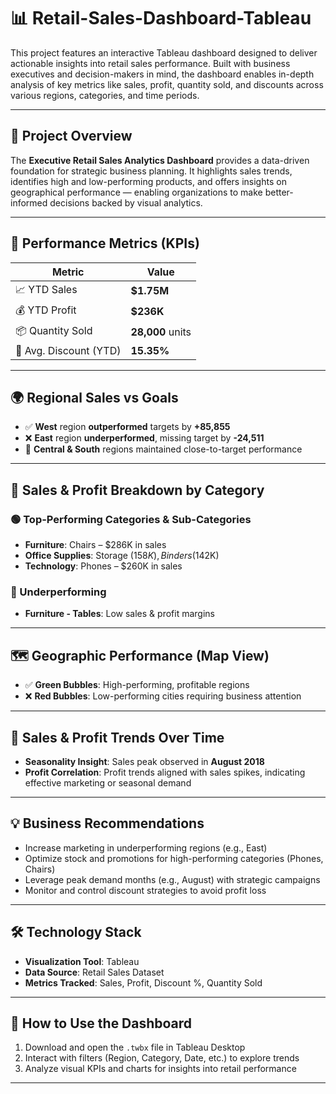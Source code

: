 # 📊 Retail-Sales-Dashboard-Tableau 

This project features an interactive Tableau dashboard designed to deliver actionable insights into retail sales performance. Built with business executives and decision-makers in mind, the dashboard enables in-depth analysis of key metrics like sales, profit, quantity sold, and discounts across various regions, categories, and time periods.

---

## 🚀 Project Overview

The **Executive Retail Sales Analytics Dashboard** provides a data-driven foundation for strategic business planning. It highlights sales trends, identifies high and low-performing products, and offers insights on geographical performance — enabling organizations to make better-informed decisions backed by visual analytics.

---

## 📌 Performance Metrics (KPIs)

| Metric                  | Value        |
|-------------------------|--------------|
| 📈 YTD Sales            | **$1.75M**   |
| 💰 YTD Profit           | **$236K**    |
| 📦 Quantity Sold        | **28,000** units |
| 🎯 Avg. Discount (YTD)  | **15.35%**   |

---

## 🌍 Regional Sales vs Goals

- ✅ **West** region **outperformed** targets by **+85,855**
- ❌ **East** region **underperformed**, missing target by **-24,511**
- 🏅 **Central & South** regions maintained close-to-target performance

---

## 🧾 Sales & Profit Breakdown by Category

### 🟢 Top-Performing Categories & Sub-Categories
- **Furniture**: Chairs – $286K in sales
- **Office Supplies**: Storage ($158K), Binders ($142K)
- **Technology**: Phones – $260K in sales

### 🔴 Underperforming
- **Furniture - Tables**: Low sales & profit margins

---

## 🗺️ Geographic Performance (Map View)

- ✅ **Green Bubbles**: High-performing, profitable regions
- ❌ **Red Bubbles**: Low-performing cities requiring business attention

---

## 📅 Sales & Profit Trends Over Time

- **Seasonality Insight**: Sales peak observed in **August 2018**
- **Profit Correlation**: Profit trends aligned with sales spikes, indicating effective marketing or seasonal demand

---

## 💡 Business Recommendations

- Increase marketing in underperforming regions (e.g., East)
- Optimize stock and promotions for high-performing categories (Phones, Chairs)
- Leverage peak demand months (e.g., August) with strategic campaigns
- Monitor and control discount strategies to avoid profit loss

---

## 🛠 Technology Stack

- **Visualization Tool**: Tableau  
- **Data Source**: Retail Sales Dataset  
- **Metrics Tracked**: Sales, Profit, Discount %, Quantity Sold  

---

## 🧭 How to Use the Dashboard

1. Download and open the `.twbx` file in Tableau Desktop
2. Interact with filters (Region, Category, Date, etc.) to explore trends
3. Analyze visual KPIs and charts for insights into retail performance

---
